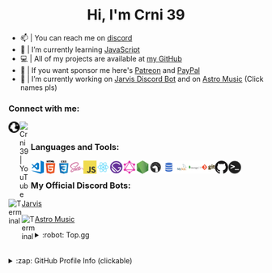 <h1 align="center">Hi, I'm Crni 39</h1>

- 📫 | You can reach me on [discord](http://dsc.bio/crni3939)
- 🌱 | I’m currently learning [JavaScript](https://discord.gg/Y8Mqbkk)
- 💻 | All of my projects are available at [my GitHub](https://github.com/crni39)
- 🤑 | If you want sponsor me here's [Patreon](https://patreon.com/crni39) and [PayPal](https://paypal.me/crni39)
- 🔭 | I’m currently working on [Jarvis Discord Bot](http://discord.jarvisbot.unaux.com) and on [Astro Music](https://discord.gg/FrmdnN4pqe) (Click names pls)

### Connect with me:

<img align="left" alt="https://raw.githubusercontent.com/iconic/open-iconic/master/svg/globe.svg" width="22px" src="https://raw.githubusercontent.com/iconic/open-iconic/master/svg/globe.svg" />
<img align="left" alt="Crni 39 | YouTube" width="22px" src="https://cdn.jsdelivr.net/npm/simple-icons@v3/icons/youtube.svg" />

<br />

### Languages and Tools:

<img align="left" alt="Visual Studio Code" width="26px" src="https://raw.githubusercontent.com/github/explore/80688e429a7d4ef2fca1e82350fe8e3517d3494d/topics/visual-studio-code/visual-studio-code.png" />
<img align="left" alt="HTML5" width="26px" src="https://raw.githubusercontent.com/github/explore/80688e429a7d4ef2fca1e82350fe8e3517d3494d/topics/html/html.png" />
<img align="left" alt="CSS3" width="26px" src="https://raw.githubusercontent.com/github/explore/80688e429a7d4ef2fca1e82350fe8e3517d3494d/topics/css/css.png" />
<img align="left" alt="Sass" width="26px" src="https://raw.githubusercontent.com/github/explore/80688e429a7d4ef2fca1e82350fe8e3517d3494d/topics/sass/sass.png" />
<img align="left" alt="JavaScript" width="26px" src="https://raw.githubusercontent.com/github/explore/80688e429a7d4ef2fca1e82350fe8e3517d3494d/topics/javascript/javascript.png" />
<img align="left" alt="React" width="26px" src="https://raw.githubusercontent.com/github/explore/80688e429a7d4ef2fca1e82350fe8e3517d3494d/topics/react/react.png" />
<img align="left" alt="Gatsby" width="26px" src="https://raw.githubusercontent.com/github/explore/e94815998e4e0713912fed477a1f346ec04c3da2/topics/gatsby/gatsby.png" />
<img align="left" alt="GraphQL" width="26px" src="https://raw.githubusercontent.com/github/explore/80688e429a7d4ef2fca1e82350fe8e3517d3494d/topics/graphql/graphql.png" />
<img align="left" alt="Node.js" width="26px" src="https://raw.githubusercontent.com/github/explore/80688e429a7d4ef2fca1e82350fe8e3517d3494d/topics/nodejs/nodejs.png" />
<img align="left" alt="Deno" width="26px" src="https://raw.githubusercontent.com/github/explore/361e2821e2dea67711cde99c9c40ed357061cf27/topics/deno/deno.png" />
<img align="left" alt="SQL" width="26px" src="https://raw.githubusercontent.com/github/explore/80688e429a7d4ef2fca1e82350fe8e3517d3494d/topics/sql/sql.png" />
<img align="left" alt="MySQL" width="26px" src="https://raw.githubusercontent.com/github/explore/80688e429a7d4ef2fca1e82350fe8e3517d3494d/topics/mysql/mysql.png" />
<img align="left" alt="MongoDB" width="26px" src="https://raw.githubusercontent.com/github/explore/80688e429a7d4ef2fca1e82350fe8e3517d3494d/topics/mongodb/mongodb.png" />
<img align="left" alt="Git" width="26px" src="https://raw.githubusercontent.com/github/explore/80688e429a7d4ef2fca1e82350fe8e3517d3494d/topics/git/git.png" />
<img align="left" alt="GitHub" width="26px" src="https://raw.githubusercontent.com/github/explore/78df643247d429f6cc873026c0622819ad797942/topics/github/github.png" />
<img align="left" alt="Terminal" width="26px" src="https://raw.githubusercontent.com/github/explore/80688e429a7d4ef2fca1e82350fe8e3517d3494d/topics/terminal/terminal.png" />



<br />

### My Official Discord Bots:

<img align="left" alt="Terminal" width="26px" src="https://cdn.discordapp.com/attachments/799260287517327421/808246084539383828/circle-cropped_1.png" /> [Jarvis](https://jarvisdev.xyz)
<br />

<img align="left" alt="Terminal" width="26px" src="https://cdn.discordapp.com/emojis/769661787053752400.png" /> [Astro Music](https://discord.gg/8w6eYcVauH)


<details>
  <summary>:robot: Top.gg</summary>
  <a href="https://top.gg/bot/753661716084293710">
    <img src="https://top.gg/api/widget/753661716084293710.svg" alt="Jarvis Discord Bot" />
</a>
</details>
<br />

<br />





<details>
  <summary>:zap: GitHub Profile Info (clickable) </summary>
  <h1 align="center">Profile Status</h1>
  <details>
    <summary>:zap: Languages (clickabe) </summary>
  <img align="center" alt="Most used languages" src="https://github-readme-stats.vercel.app/api/top-langs/?username=crni39&layout=compact&langs_count=4)](https://github.com/anuraghazra/github-readme-stats)" />
    </details>
  
  <details>
    <summary>:zap: GitHub Status (clickable)</summary>
  <img align="center" alt="My GitHub Stats" src="https://github-readme-stats.codestackr.vercel.app/api?username=Crni39&show_icons=true&theme=default&hide_border=true" />
</details>
